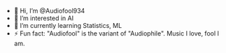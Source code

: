 - 👋 Hi, I’m @Audiofool934
- 👀 I’m interested in AI
- 🌱 I’m currently learning Statistics, ML
- ⚡ Fun fact: "Audiofool" is the variant of "Audiophile". Music I love, fool I am.
